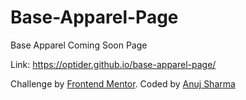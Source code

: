 # Base-Apparel-Page

Base Apparel Coming Soon Page

Link: <https://optider.github.io/base-apparel-page/>

Challenge by [Frontend Mentor](https://www.frontendmentor.io?ref=challenge). Coded by [Anuj Sharma](https://optider.github.io)
